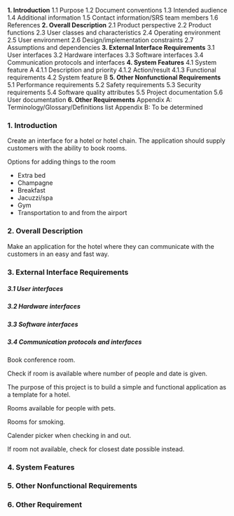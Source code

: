 **1. Introduction**
1.1 Purpose
1.2 Document conventions
1.3 Intended audience
1.4 Additional information
1.5 Contact information/SRS team members
1.6 References
**2. Overall Description**
2.1 Product perspective
2.2 Product functions
2.3 User classes and characteristics
2.4 Operating environment
2.5 User environment
2.6 Design/implementation constraints
2.7 Assumptions and dependencies
**3. External Interface Requirements**
3.1 User interfaces
3.2 Hardware interfaces
3.3 Software interfaces
3.4 Communication protocols and interfaces
**4. System Features**
4.1 System feature A
4.1.1 Description and priority
4.1.2 Action/result
4.1.3 Functional requirements
4.2 System feature B
**5. Other Nonfunctional Requirements**
5.1 Performance requirements
5.2 Safety requirements
5.3 Security requirements
5.4 Software quality attributes
5.5 Project documentation
5.6 User documentation
**6. Other Requirements**
Appendix A: Terminology/Glossary/Definitions list
Appendix B: To be determined



### 1. Introduction

Create an interface for a hotel or hotel chain. The application should supply customers with the ability to book rooms.

Options for adding things to the room

- Extra bed
- Champagne
- Breakfast
- Jacuzzi/spa
- Gym
- Transportation to and from the airport

### 2. Overall Description

Make an application for the hotel where they can communicate with the customers in an easy and fast way.

### 3. External Interface Requirements

##### 3.1 User interfaces

##### 3.2 Hardware interfaces

##### 3.3 Software interfaces

##### 3.4 Communication protocols and interfaces

Book conference room.

Check if room is available where number of people and date is given.

The purpose of this project is to build a simple and functional application as a template for a hotel.

Rooms available for people with pets.

Rooms for smoking.

Calender picker when checking in and out.

If room not available, check for closest date possible instead.

### 4. System Features

### 5. Other Nonfunctional Requirements

### 6. Other Requirement




